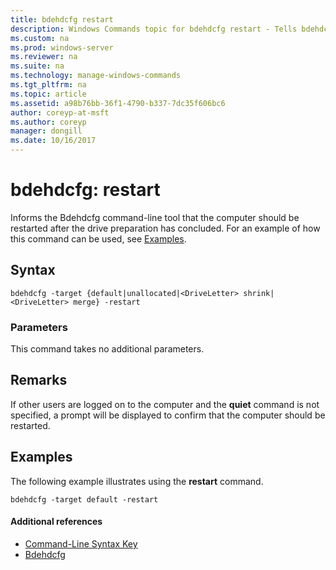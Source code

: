 ```yaml
---
title: bdehdcfg restart
description: Windows Commands topic for bdehdcfg restart - Tells bdehdcfg that the computer should be restarted after the drive preparation has concluded.
ms.custom: na
ms.prod: windows-server
ms.reviewer: na
ms.suite: na
ms.technology: manage-windows-commands
ms.tgt_pltfrm: na
ms.topic: article
ms.assetid: a98b76bb-36f1-4790-b337-7dc35f606bc6
author: coreyp-at-msft
ms.author: coreyp
manager: dongill
ms.date: 10/16/2017
---
```


# bdehdcfg: restart



Informs the Bdehdcfg command-line tool that the computer should be restarted after the drive preparation has concluded. For an example of how this command can be used, see [Examples](#BKMK_Examples).

## Syntax

```
bdehdcfg -target {default|unallocated|<DriveLetter> shrink|<DriveLetter> merge} -restart
```

### Parameters

This command takes no additional parameters.

## Remarks

If other users are logged on to the computer and the **quiet** command is not specified, a prompt will be displayed to confirm that the computer should be restarted.

## <a name="BKMK_Examples"></a>Examples

The following example illustrates using the **restart** command.
```
bdehdcfg -target default -restart
```

#### Additional references

-   [Command-Line Syntax Key](command-line-syntax-key.md)
-   [Bdehdcfg](bdehdcfg.md)